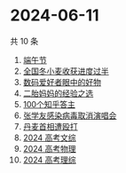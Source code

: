 # 2024-06-11

共 10 条

<!-- BEGIN -->
<!-- 最后更新时间 Tue Jun 11 2024 09:55:07 GMT+0800 (China Standard Time) -->

1. [端午节](https://www.zhihu.com/search?q=%E7%AB%AF%E5%8D%88%E8%8A%82)
1. [全国冬小麦收获进度过半](https://www.zhihu.com/search?q=%E5%85%A8%E5%9B%BD%E5%86%AC%E5%B0%8F%E9%BA%A6%E6%94%B6%E8%8E%B7%E8%BF%9B%E5%BA%A6%E8%BF%87%E5%8D%8A)
1. [数码爱好者眼中的好物](https://www.zhihu.com/search?q=%E6%95%B0%E7%A0%81%E7%88%B1%E5%A5%BD%E8%80%85%E7%9C%BC%E4%B8%AD%E7%9A%84%E5%A5%BD%E7%89%A9)
1. [二胎妈妈的经验之选](https://www.zhihu.com/search?q=%E4%BA%8C%E8%83%8E%E5%A6%88%E5%A6%88%E7%9A%84%E7%BB%8F%E9%AA%8C%E4%B9%8B%E9%80%89)
1. [100个知乎答主](https://www.zhihu.com/search?q=100%E4%B8%AA%E7%9F%A5%E4%B9%8E%E7%AD%94%E4%B8%BB)
1. [张学友感染病毒取消演唱会](https://www.zhihu.com/search?q=%E5%BC%A0%E5%AD%A6%E5%8F%8B%E6%84%9F%E6%9F%93%E7%97%85%E6%AF%92%E5%8F%96%E6%B6%88%E6%BC%94%E5%94%B1%E4%BC%9A)
1. [丹麦首相遭殴打](https://www.zhihu.com/search?q=%E4%B8%B9%E9%BA%A6%E9%A6%96%E7%9B%B8%E9%81%AD%E6%AE%B4%E6%89%93)
1. [2024 高考文综](https://www.zhihu.com/search?q=2024%20%E9%AB%98%E8%80%83%E6%96%87%E7%BB%BC)
1. [2024 高考物理](https://www.zhihu.com/search?q=2024%20%E9%AB%98%E8%80%83%E7%89%A9%E7%90%86)
1. [2024 高考理综](https://www.zhihu.com/search?q=2024%20%E9%AB%98%E8%80%83%E7%90%86%E7%BB%BC)

<!-- END -->
